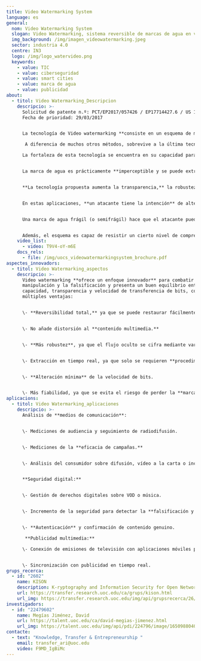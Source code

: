 ```yaml
---
title: Video Watermarking System
language: es
general:
  nom: Video Watermarking System
  slogan: Video Watermarking, sistema reversible de marcas de agua en vídeos
  img_background: /img/imagen_videowatermarking.jpeg
  sector: industria 4.0
  centre: IN3
  logo: /img/logo_watervideo.png
  keywords:
    - value: TIC
    - value: ciberseguridad
    - value: smart cities
    - value: marca de agua
    - value: publicidad
about:
  - titol: Video Watermarking_Descripcion
    descripcio: >-
      Solicitud de patente n.º: PCT/EP2017/057426 / EP17714427.6 / US 16/498,370
      Fecha de prioridad: 29/03/2017 


      La tecnología de Video watermarking **consiste en un esquema de marca de agua digital** robusto e imperceptible que se puede utilizar para proteger los medios digitales contra la piratería y la manipulación.

       A diferencia de muchos otros métodos, sobrevive a la última tecnología de compresión digital H.264. 

      La fortaleza de esta tecnología se encuentra en su capacidad para trabajar con las tecnologías de **compresión de vídeo H.264**, incluidos audio y vídeo de alta definición en discos Blu-ray, fuentes de internet en streaming (Vimeo, YouTube, iTunes), software web (Flash Player, Silverlight), servicios de difusión, videoconferencia y sistemas de seguridad. 


      La marca de agua es prácticamente **imperceptible y se puede extraer de manera fiable** (incluso con una avería significativa de la señal), incorporando un alto grado de información. 


      **La tecnología propuesta aumenta la transparencia,** la robustez y la capacidad, que normalmente se equilibran al seleccionar una tecnología de marca de agua. Actualmente, la tecnología se desarrolla como un esquema de marca de agua semifrágil para la autenticación de vídeo y la detección de manipulaciones. 


      En estas aplicaciones, **un atacante tiene la intención** de alterar los medios de comunicación intentando que el cambio no sea detectable. 


      Una marca de agua frágil (o semifrágil) hace que el atacante pueda alterar el contenido del vídeo sin detectarlo. Por lo tanto, **esta tecnología permite detectar manipulaciones** e incluso localizarlas en partes específicas del vídeo. 


      Además, el esquema es capaz de resistir un cierto nivel de compresión, **manteniendo la marca de agua incrustada.**
    video_list:
      - video: T9V4-oY-m6E
    docs_rels:
      - file: /img/uocs_videowatermarkingsystem_brochure.pdf
aspectes_innovadors:
  - titol: Video Watermarking_aspectos
    descripcio: >-
      Video watermarking **ofrece un enfoque innovador** para combatir la
      manipulación y la falsificación y presenta un buen equilibrio entre
      capacidad, transparencia y velocidad de transferencia de bits, con
      múltiples ventajas: 


      \- **Reversibilidad total,** ya que se puede restaurar fácilmente el contenido original. 


      \- No añade distorsión al **contenido multimedia.**


      \- **Más robustez**, ya que el flujo oculto se cifra mediante varias claves.


      \- Extracción en tiempo real, ya que solo se requieren **procedimientos de decodificación**, pero no la descompresión total del vídeo. 


      \- **Alteración mínima** de la velocidad de bits. 


      \- Más fiabilidad, ya que se evita el riesgo de perder la **marca de agua por compresión**.
aplicacions:
  - titol: Video Watermarking_aplicaciones
    descripcio: >-
      Análisis de **medios de comunicación**: 


      \- Mediciones de audiencia y seguimiento de radiodifusión. 


      \- Mediciones de la **eficacia de campañas.**


      \- Análisis del consumidor sobre difusión, vídeo a la carta o incluso **distribución por Internet.** 


      **Seguridad digital:** 


      \- Gestión de derechos digitales sobre VOD o música. 


      \- Incremento de la seguridad para detectar la **falsificación y la piratería.** 


      \- **Autenticación** y confirmación de contenido genuino.

       **Publicidad multimedia:** 

      \- Conexión de emisiones de televisión con aplicaciones móviles para aumentar la interacción de los espectadores. 


      \- Sincronización con publicidad en tiempo real.
grups_recerca:
  - id: "2602"
    name: KISON
    description: K-ryptography and Information Security for Open Networks
    url: https://transfer.research.uoc.edu/ca/grups/kison.html
    url_img: https://transfer.research.uoc.edu/img/api/grupsrecerca/26/image/1594286715997
investigadors:
  - id: "22479602"
    name: Megías Jiménez, David
    url: https://talent.uoc.edu/ca/david-megias-jimenez.html
    url_img: https://talent.uoc.edu/img/api/pdi/224796/image/1650988040889
contacte:
  - text: "Knowledge, Transfer & Entrepreneurship "
    email: transfer_ari@uoc.edu
    video: F9MD_IgBiMc
---
```

